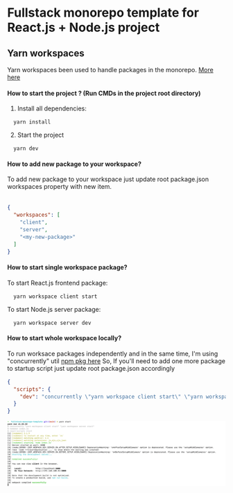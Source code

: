 # Fullstack monorepo template for React.js + Node.js project

## Yarn workspaces
Yarn workspaces been used to handle packages in the monorepo.
[More here](https://yarnpkg.com/features/workspaces)

#### How to start the project ? (Run CMDs in the project root directory)
1. Install all dependencies:
```shell
  yarn install
```
2. Start the project
```shell
  yarn dev
```

#### How to add new package to your workspace?
To add new package to your workspace just update root package.json workspaces property with new item.

```json

{
  "workspaces": [
    "client",
    "server",
    "<my-new-package>"
  ]
}
  ```

 #### How to start single workspace package?

To start React.js frontend package:
```shell
  yarn workspace client start
```

To start Node.js server package:
```shell
  yarn workspace server dev
```
  
#### How to start whole workspace locally?
To run worksace packages independently and in the same time, I'm using "concurrently" util
[npm pkg here](https://www.npmjs.com/package/concurrently)
So, If you'll need to add one more package to startup script just update root package.json accordingly 
```json
{
  "scripts": {
    "dev": "concurrently \"yarn workspace client start\" \"yarn workspace server start\""
  }
}
```

![img.png](docs/img.png)
